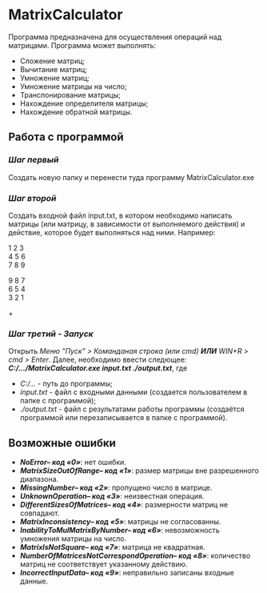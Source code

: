 # MatrixCalculator
Программа предназначена для осуществления операций над матрицами.
Программа может выполнять:
- Сложение матриц;
- Вычитание матриц;
- Умножение матриц;
- Умножение матрицы на число;
- Транспонирование матрицы;
- Нахождение определителя матрицы;
- Нахождение обратной матрицы.

## Работа с программой
### _**Шаг первый**_

Создать новую папку и перенести туда программу MatrixCalculator.exe

### _**Шаг второй**_

Создать входной файл input.txt, в котором необходимо написать матрицы (или матрицу, в зависимости от выполняемого действия) и действие, которое будет выполняться над ними.
Например:  

1 2 3  
4 5 6  
7 8 9  

9 8 7  
6 5 4  
3 2 1  

\+

### _**Шаг третий - Запуск**_

Открыть  _Меню "Пуск" > Команданая строка (или cmd)  **ИЛИ**  WIN+R > cmd > Enter_. Далее, необходимо ввести следющее:  _**C:/.../MatrixCalculator.exe input.txt ./output.txt**_, где

-   _C:/..._  - путь до программы;
-   _input.txt_  - файл с входными данными (создается пользователем в папке с программой);
-   _./output.txt_  - файл с результатами работы программы (создаётся программой или перезаписывается в папке с программой).
## Возможные ошибки
-   _**NoError– код «0»**_: нет ошибки.
-   _**MatrixSizeOutOfRange– код «1»**_: размер матрицы вне разрешенного диапазона.
-   _**MissingNumber– код «2»**_: пропущено число в матрице.
-   _**UnknownOperation– код «3»**_: неизвестная операция.
-   _**DifferentSizesOfMatrices– код «4»**_: размерности матриц не совпадают.
-   _**MatrixInconsistency– код «5»**_: матрицы не согласованны.
-   _**InabilityToMulMatrixByNumber– код «6»**_: невозможность умножения матрицы на число.
-   _**MatrixIsNotSquare– код «7»**_: матрица не квадратная.
-  _**NumberOfMatricesNotCorrespondOperation– код «8»**_: количество матриц не соответствует указанному действию.
-  _**IncorrectInputData– код «9»**_: неправильно записаны входные данные.
